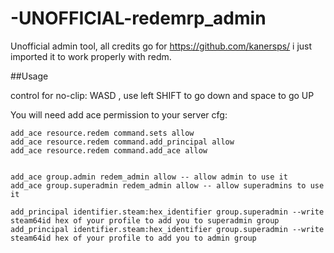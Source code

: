 # -UNOFFICIAL-redemrp_admin
Unofficial admin tool, all credits go for https://github.com/kanersps/ i just imported it to work properly with redm.

##Usage

control for no-clip: WASD , use left SHIFT to go down and space to go UP


You will need add ace permission to your server cfg:

```
add_ace resource.redem command.sets allow
add_ace resource.redem command.add_principal allow
add_ace resource.redem command.add_ace allow


add_ace group.admin redem_admin allow -- allow admin to use it
add_ace group.superadmin redem_admin allow -- allow superadmins to use it

add_principal identifier.steam:hex_identifier group.superadmin --write steam64id hex of your profile to add you to superadmin group
add_principal identifier.steam:hex_identifier group.superadmin --write steam64id hex of your profile to add you to admin group
```
